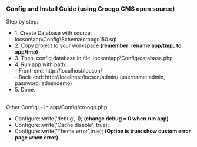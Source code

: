 <h3>Config and Install Guide (using Croogo CMS open source)</h3>

Step by step:
<ul>
  <li>1. Create Database with source: locson\app\Config\Schema\croogo150.sql</li>
  <li>2. Copy project to your workspace <b>(remember: rename app/tmp_ to app/tmp)</b></li>
  <li>3. Then, config database in file: locson\app\Config\database.php</li>
  <li>4. Run app with path: 
    <br/>
      - Front-end: http://localhost/locson/
    <br/>
      - Back-end: http://localhost/locson/admin/ (username: admin, password: admindemo)
  </li>
  <li>5. Done.</li>
</ul>

<br/>
Other Config:
- In app/Config/croogo.php
<ul>
  <li>Configure::write('debug', 1); <b>(change debug = 0 when run app)</b></li>
  <li>Configure::write('Cache.disable', true);</li>
  <li>Configure::write('Theme.error',true); <b>(Option is true: show custom error page when error)</b></li>
</ul>
